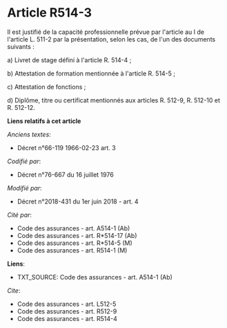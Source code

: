 # Article R514-3

Il est justifié de la capacité professionnelle prévue par l'article au I de l'article L. 511-2 par la présentation, selon les
cas, de l'un des documents suivants :

a) Livret de stage défini à l'article R. 514-4 ;

b) Attestation de formation mentionnée à l'article R. 514-5 ;

c) Attestation de fonctions ;

d) Diplôme, titre ou certificat mentionnés aux articles R. 512-9, R. 512-10 et R. 512-12.

**Liens relatifs à cet article**

_Anciens textes_:

  - Décret n°66-119 1966-02-23 art. 3

_Codifié par_:

  - Décret n°76-667 du 16 juillet 1976

_Modifié par_:

  - Décret n°2018-431 du 1er juin 2018 - art. 4

_Cité par_:

  - Code des assurances - art. A514-1 (Ab)
  - Code des assurances - art. R*514-17 (Ab)
  - Code des assurances - art. R*514-5 (M)
  - Code des assurances - art. R514-1 (M)

**Liens**:

  - TXT_SOURCE: Code des assurances - art. A514-1 (Ab)

_Cite_:

  - Code des assurances - art. L512-5
  - Code des assurances - art. R512-9
  - Code des assurances - art. R514-4
